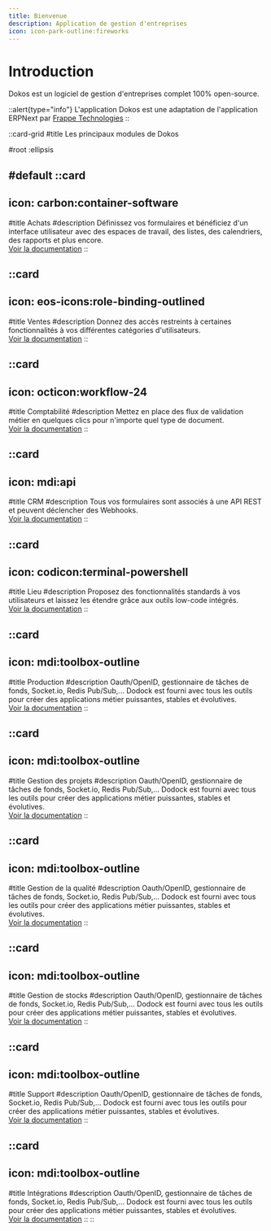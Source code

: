 ```yaml
---
title: Bienvenue
description: Application de gestion d'entreprises
icon: icon-park-outline:fireworks
---
```


# Introduction

Dokos est un logiciel de gestion d'entreprises complet 100% open-source.

::alert{type="info"}
L'application Dokos est une adaptation de l'application ERPNext par <a href="https://github.com/frappe/erpnext" target="_blank">Frappe Technologies</a>
::

::card-grid
#title
Les principaux modules de Dokos

#root
:ellipsis

#default
  ::card
  ---
  icon: carbon:container-software
  ---
  #title
  Achats
  #description
  Définissez vos formulaires et bénéficiez d'un interface utilisateur avec des espaces de travail, des listes, des calendriers, des rapports et plus encore.  
  [Voir la documentation](/dokos/achats)
  ::

  ::card
  ---
  icon: eos-icons:role-binding-outlined
  ---
  #title
  Ventes
  #description
  Donnez des accès restreints à certaines fonctionnalités à vos différentes catégories d'utilisateurs.  
  [Voir la documentation](/dokos/ventes)
  ::

  ::card
  ---
  icon: octicon:workflow-24
  ---
  #title
  Comptabilité
  #description
  Mettez en place des flux de validation métier en quelques clics pour n'importe quel type de document.  
  [Voir la documentation](/dokos/comptabilite)
  ::

  ::card
  ---
  icon: mdi:api
  ---
  #title
  CRM
  #description
  Tous vos formulaires sont associés à une API REST et peuvent déclencher des Webhooks.  
  [Voir la documentation](/dokos/crm)
  ::

  ::card
  ---
  icon: codicon:terminal-powershell
  ---
  #title
  Lieu
  #description
  Proposez des fonctionnalités standards à vos utilisateurs et laissez les étendre grâce aux outils low-code intégrés.  
  [Voir la documentation](/dokos/lieu)
  ::

  ::card
  ---
  icon: mdi:toolbox-outline
  ---
  #title
  Production
  #description
  Oauth/OpenID, gestionnaire de tâches de fonds, Socket.io, Redis Pub/Sub,... Dodock est fourni avec tous les outils pour créer des applications métier puissantes, stables et évolutives.  
  [Voir la documentation](/dokos/production)
  ::

  ::card
  ---
  icon: mdi:toolbox-outline
  ---
  #title
  Gestion des projets
  #description
  Oauth/OpenID, gestionnaire de tâches de fonds, Socket.io, Redis Pub/Sub,... Dodock est fourni avec tous les outils pour créer des applications métier puissantes, stables et évolutives.  
  [Voir la documentation](/dokos/projets)
  ::

  ::card
  ---
  icon: mdi:toolbox-outline
  ---
  #title
  Gestion de la qualité
  #description
  Oauth/OpenID, gestionnaire de tâches de fonds, Socket.io, Redis Pub/Sub,... Dodock est fourni avec tous les outils pour créer des applications métier puissantes, stables et évolutives.  
  [Voir la documentation](/dokos/qualite)
  ::

  ::card
  ---
  icon: mdi:toolbox-outline
  ---
  #title
  Gestion de stocks
  #description
  Oauth/OpenID, gestionnaire de tâches de fonds, Socket.io, Redis Pub/Sub,... Dodock est fourni avec tous les outils pour créer des applications métier puissantes, stables et évolutives.  
  [Voir la documentation](/dokos/stocks)
  ::

  ::card
  ---
  icon: mdi:toolbox-outline
  ---
  #title
  Support
  #description
  Oauth/OpenID, gestionnaire de tâches de fonds, Socket.io, Redis Pub/Sub,... Dodock est fourni avec tous les outils pour créer des applications métier puissantes, stables et évolutives.  
  [Voir la documentation](/dokos/support)
  ::

  ::card
  ---
  icon: mdi:toolbox-outline
  ---
  #title
  Intégrations
  #description
  Oauth/OpenID, gestionnaire de tâches de fonds, Socket.io, Redis Pub/Sub,... Dodock est fourni avec tous les outils pour créer des applications métier puissantes, stables et évolutives.  
  [Voir la documentation](/dokos/integrations)
  ::
::